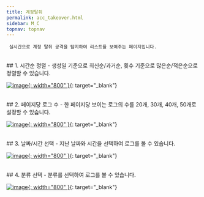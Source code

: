 ```yaml
---
title: 계정탈취
permalink: acc_takeover.html
sidebar: M_C
topnav: topnav
---
```


     실시간으로 계정 탈취 공격을 탐지하여 리스트를 보여주는 페이지입니다.

<br />
## 1. 시간순 정렬
- 생성일 기준으로 최신순/과거순, 횟수 기준으로 많은순/적은순으로 정렬할 수 있습니다.

 [![image](/docs/images/Manual/common/acc_take/1.png){: width="800" }](/docs/images/Manual/common/acc_take/1.png){: target="_blank"}
 
<br />
## 2. 페이지당 로그 수
- 한 페이지당 보이는 로그의 수를 20개, 30개, 40개, 50개로 설정할 수 있습니다.

 [![image](/docs/images/Manual/common/acc_take/2.png){: width="800" }](/docs/images/Manual/common/acc_take/2.png){: target="_blank"}
 
<br />
## 3. 날짜/시간 선택
- 지난 날짜와 시간을 선택하여 로그를 볼 수 있습니다.

 [![image](/docs/images/Manual/common/acc_take/3.png){: width="800" }](/docs/images/Manual/common/acc_take/3.png){: target="_blank"}

<br />
## 4. 분류 선택
- 분류를 선택하여 로그를 볼 수 있습니다.

 [![image](/docs/images/Manual/common/acc_take/4.png){: width="800" }](/docs/images/Manual/common/acc_take/4.png){: target="_blank"}
